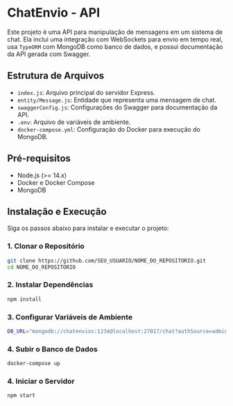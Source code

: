 # ChatEnvio - API

Este projeto é uma API para manipulação de mensagens em um sistema de chat. Ela inclui uma integração com WebSockets para envio em tempo real, usa `TypeORM` com MongoDB como banco de dados, e possui documentação da API gerada com Swagger.

## Estrutura de Arquivos

- `index.js`: Arquivo principal do servidor Express.
- `entity/Message.js`: Entidade que representa uma mensagem de chat.
- `swaggerConfig.js`: Configurações do Swagger para documentação da API.
- `.env`: Arquivo de variáveis de ambiente.
- `docker-compose.yml`: Configuração do Docker para execução do MongoDB.

## Pré-requisitos

- Node.js (>= 14.x)
- Docker e Docker Compose
- MongoDB

## Instalação e Execução

Siga os passos abaixo para instalar e executar o projeto:

### 1. Clonar o Repositório

```bash
git clone https://github.com/SEU_USUARIO/NOME_DO_REPOSITORIO.git
cd NOME_DO_REPOSITORIO
```

### 2. Instalar Dependências

```bash
npm install
```

### 3. Configurar Variáveis de Ambiente

```bash
DB_URL="mongodb://chatenvios:1234@localhost:27017/chat?authSource=admin"
```

### 4. Subir o Banco de Dados

```bash
docker-compose up
```

### 4. Iniciar o Servidor

```bash
npm start
```
